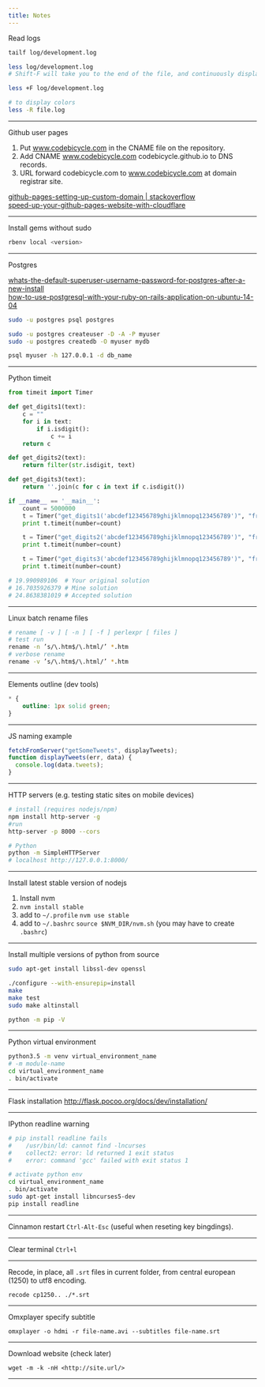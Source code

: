 ```yaml
---
title: Notes
---
```


Read logs

```sh
tailf log/development.log

less log/development.log
# Shift-F will take you to the end of the file, and continuously display new contents. In other words, it behaves just like tail -f.

less +F log/development.log

# to display colors
less -R file.log
```
***

Github user pages

1. Put www.codebicycle.com in the CNAME file on the repository.
2. Add CNAME www.codebicycle.com codebicycle.github.io to DNS records.
3. URL forward codebicycle.com to www.codebicycle.com at domain registrar site.

[github-pages-setting-up-custom-domain | stackoverflow][1]  
[speed-up-your-github-pages-website-with-cloudflare][2]

[1]:    https://stackoverflow.com/questions/23097397/github-pages-setting-up-custom-domain

[2]:    http://abemedia.co.uk/blog/tutorials/speed-up-your-github-pages-website-with-cloudflare
***

Install gems without sudo

```sh
rbenv local <version>
```
***

Postgres

[whats-the-default-superuser-username-password-for-postgres-after-a-new-install][3]  
[how-to-use-postgresql-with-your-ruby-on-rails-application-on-ubuntu-14-04][4]

[3]:    https://serverfault.com/questions/110154/whats-the-default-superuser-username-password-for-postgres-after-a-new-install

[4]:    https://www.digitalocean.com/community/tutorials/how-to-use-postgresql-with-your-ruby-on-rails-application-on-ubuntu-14-04


```sh
sudo -u postgres psql postgres

sudo -u postgres createuser -D -A -P myuser
sudo -u postgres createdb -O myuser mydb

psql myuser -h 127.0.0.1 -d db_name
```
***

Python timeit

```python
from timeit import Timer

def get_digits1(text):
    c = ""
    for i in text:
        if i.isdigit():
            c += i
    return c

def get_digits2(text):
    return filter(str.isdigit, text)

def get_digits3(text):
    return ''.join(c for c in text if c.isdigit())

if __name__ == '__main__':
    count = 5000000
    t = Timer("get_digits1('abcdef123456789ghijklmnopq123456789')", "from __main__ import get_digits1")
    print t.timeit(number=count)

    t = Timer("get_digits2('abcdef123456789ghijklmnopq123456789')", "from __main__ import get_digits2")
    print t.timeit(number=count)

    t = Timer("get_digits3('abcdef123456789ghijklmnopq123456789')", "from __main__ import get_digits3")
    print t.timeit(number=count)

# 19.990989106  # Your original solution
# 16.7035926379 # Mine solution
# 24.8638381019 # Accepted solution
```
***

Linux batch rename files

```sh
# rename [ -v ] [ -n ] [ -f ] perlexpr [ files ]
# test run
rename -n ’s/\.htm$/\.html/’ *.htm
# verbose rename
rename -v ’s/\.htm$/\.html/’ *.htm
```
***

Elements outline (dev tools)

```css
* {
    outline: 1px solid green;
}
```
***

JS naming example

```js
fetchFromServer("getSomeTweets", displayTweets);
function displayTweets(err, data) {
  console.log(data.tweets);
}
```
***

HTTP servers (e.g. testing static sites on mobile devices)

```sh
# install (requires nodejs/npm)
npm install http-server -g
#run
http-server -p 8000 --cors
```

```sh
# Python
python -m SimpleHTTPServer
# localhost http://127.0.0.1:8000/
```
***

Install latest stable version of nodejs

1. Install nvm
2. `nvm install stable`
3. add to `~/.profile` `nvm use stable`
4. add to `~/.bashrc` `source $NVM_DIR/nvm.sh` (you may have to create `.bashrc`)

***

Install multiple versions of python from source

```sh
sudo apt-get install libssl-dev openssl 

./configure --with-ensurepip=install
make
make test
sudo make altinstall

python -m pip -V
```
***

Python virtual environment

```sh
python3.5 -m venv virtual_environment_name
# -m module-name
cd virtual_environment_name
. bin/activate
```
***

Flask installation http://flask.pocoo.org/docs/dev/installation/

***

IPython readline warning

```sh
# pip install readline fails
#    /usr/bin/ld: cannot find -lncurses
#    collect2: error: ld returned 1 exit status
#    error: command 'gcc' failed with exit status 1

# activate python env 
cd virtual_environment_name
. bin/activate
sudo apt-get install libncurses5-dev
pip install readline
```
***

Cinnamon restart `Ctrl-Alt-Esc` (useful when reseting key bingdings).

***

Clear terminal `Ctrl+l`

***

Recode, in place, all `.srt` files in current folder, from central european (1250) to utf8 encoding.

```
recode cp1250.. ./*.srt
```
***

Omxplayer specify subtitle

```
omxplayer -o hdmi -r file-name.avi --subtitles file-name.srt
```
***

Download website (check later)

```
wget -m -k -nH <http://site.url/>
```
***
